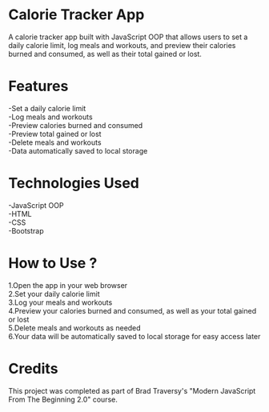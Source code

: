<h1>Calorie Tracker App</h1>

A calorie tracker app built with JavaScript OOP that allows users to set a daily calorie limit, log meals and workouts, and preview their calories burned and consumed, as well as their total gained or lost.

<h1>Features</h1>

-Set a daily calorie limit</br>
-Log meals and workouts</br>
-Preview calories burned and consumed</br>
-Preview total gained or lost</br>
-Delete meals and workouts</br>
-Data automatically saved to local storage</br>

<h1>Technologies Used</h1>
-JavaScript OOP</br>
-HTML</br>
-CSS</br>
-Bootstrap

<h1>How to Use ?</h1>

1.Open the app in your web browser</br>
2.Set your daily calorie limit</br>
3.Log your meals and workouts</br>
4.Preview your calories burned and consumed, as well as your total gained or lost</br>
5.Delete meals and workouts as needed</br>
6.Your data will be automatically saved to local storage for easy access later</br>

<h1>Credits</h1>

This project was completed as part of Brad Traversy's "Modern JavaScript From The Beginning 2.0" course.

